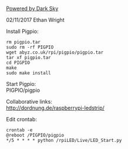 
[Powered by Dark Sky](https://darksky.net/poweredby/)

02/11/2017
Ethan Wright

Install Pigpio: <br />
```
rm pigpio.tar
sudo rm -rf PIGPIO
wget abyz.co.uk/rpi/pigpio/pigpio.tar
tar xf pigpio.tar
cd PIGPIO
make
sudo make install
```

Start Pigpio: <br />
PIGPIO/pigpio

Collaborative links: <br />
http://dordnung.de/raspberrypi-ledstrip/ <br /> 

Edit crontab:
```
crontab -e
@reboot /PIGPIO/pigpio
*/5 * * * * python /rpiLED/Live/LED_Start.py
```



